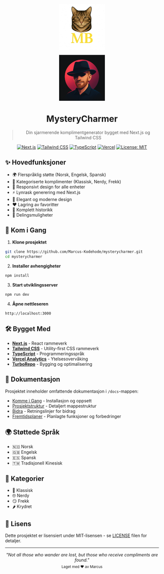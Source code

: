 <div align="center">
  <p>
    <img src="/public/images/MBlogo.png" alt="MysteryCharmer Logo" width="150" />
  </p>
  <p>
    <img src="/public/images/mystery-logo.png" alt="MysteryCharmer Alt Logo" width="150" />
  </p>
  
  # MysteryCharmer
  
  > Din sjarmerende komplimentgenerator bygget med Next.js og Tailwind CSS
  
  [![Next.js](https://img.shields.io/badge/Next.js-15.5-black.svg)](https://nextjs.org)
  [![Tailwind CSS](https://img.shields.io/badge/Tailwind-4.0-38bdf8.svg)](https://tailwindcss.com)
  [![TypeScript](https://img.shields.io/badge/TypeScript-5.0-3178c6.svg)](https://www.typescriptlang.org)
  [![Vercel](https://img.shields.io/badge/Vercel-Deployed-000000.svg)](https://vercel.com)
  [![License: MIT](https://img.shields.io/badge/License-MIT-yellow.svg)](https://opensource.org/licenses/MIT)
</div>

## ✨ Hovedfunksjoner

- 🌍 Flerspråklig støtte (Norsk, Engelsk, Spansk)
- 💝 Kategoriserte komplimenter (Klassisk, Nerdy, Frekk)
- 📱 Responsivt design for alle enheter
- ⚡ Lynrask generering med Next.js
- 🎨 Elegant og moderne design
- ❤️ Lagring av favoritter
- 📜 Komplett historikk
- 🔄 Delingsmuligheter

## 🚀 Kom i Gang

1. **Klone prosjektet**
```bash
git clone https://github.com/Marcus-Kodehode/mysterycharmer.git
cd mysterycharmer
```

2. **Installer avhengigheter**
```bash
npm install
```

3. **Start utviklingsserver**
```bash
npm run dev
```

4. **Åpne nettleseren**
```
http://localhost:3000
```

## 🛠️ Bygget Med

- **[Next.js](https://nextjs.org)** - React rammeverk
- **[Tailwind CSS](https://tailwindcss.com)** - Utility-first CSS rammeverk
- **[TypeScript](https://www.typescriptlang.org)** - Programmeringsspråk
- **[Vercel Analytics](https://vercel.com/analytics)** - Ytelsesovervåking
- **[TurboRepo](https://turbo.build/repo)** - Bygging og optimalisering

## 📝 Dokumentasjon

Prosjektet inneholder omfattende dokumentasjon i `/docs`-mappen:

- [Komme i Gang](docs/komme-i-gang.md) - Installasjon og oppsett
- [Prosjektstruktur](docs/prosjektstruktur.md) - Detaljert mappestruktur
- [Bidra](docs/bidra.md) - Retningslinjer for bidrag
- [Fremtidsplaner](docs/fremtidsplaner.md) - Planlagte funksjoner og forbedringer

## 🌍 Støttede Språk

- 🇳🇴 Norsk
- 🇬🇧 Engelsk
- 🇪🇸 Spansk
- 🇹🇼 Tradisjonell Kinesisk

## 💝 Kategorier

- 📜 Klassisk
- 🤓 Nerdy
- 😏 Frekk
- 🌶️ Krydret

## 📄 Lisens

Dette prosjektet er lisensiert under MIT-lisensen - se [LICENSE](LICENSE) filen for detaljer.

---

<div align="center">
  <i>"Not all those who wander are lost, but those who receive compliments are found."</i>
  <br>
  <sub>Laget med ❤️ av Marcus</sub>
</div>
